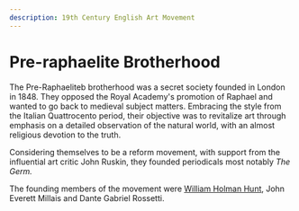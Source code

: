 ```yaml
---
description: 19th Century English Art Movement
---
```


# Pre-raphaelite Brotherhood

The Pre-Raphaeliteb brotherhood was a secret society founded in London in 1848. They opposed the Royal Academy's promotion of Raphael and wanted to go back to medieval subject matters. Embracing the style from the Italian Quattrocento period, their objective was to revitalize art through emphasis on a detailed observation of the natural world, with an almost religious devotion to the truth. 

Considering themselves to be a reform movement, with support from the influential art critic John Ruskin, they founded periodicals most notably _The Germ._ 

The founding members of the movement were [William Holman Hunt](william-holman-hunt.md), John Everett Millais and Dante Gabriel Rossetti. 

